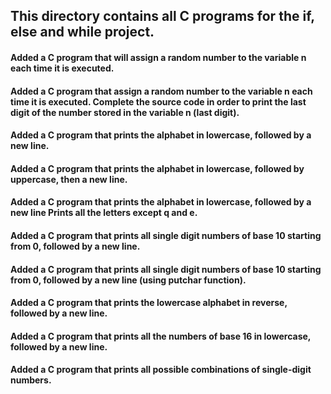 ## This directory contains all C programs for the if, else and while project. 
#### Added a C program that will assign a random number to the variable n each time it is executed.
#### Added a C program that assign a random number to the variable n each time it is executed. Complete the source code in order to print the last digit of the number stored in the variable n (last digit).
#### Added a C program that prints the alphabet in lowercase, followed by a new line.
#### Added a C program that prints the alphabet in lowercase, followed by uppercase, then a new line.
#### Added a C program that prints the alphabet in lowercase, followed by a new line Prints all the letters except q and e.
#### Added a C program that prints all single digit numbers of base 10 starting from 0, followed by a new line.
#### Added a C program that prints all single digit numbers of base 10 starting from 0, followed by a new line (using putchar function).
#### Added a C program that prints the lowercase alphabet in reverse, followed by a new line.
#### Added a C program that prints all the numbers of base 16 in lowercase, followed by a new line.
#### Added a C program that prints all possible combinations of single-digit numbers.

